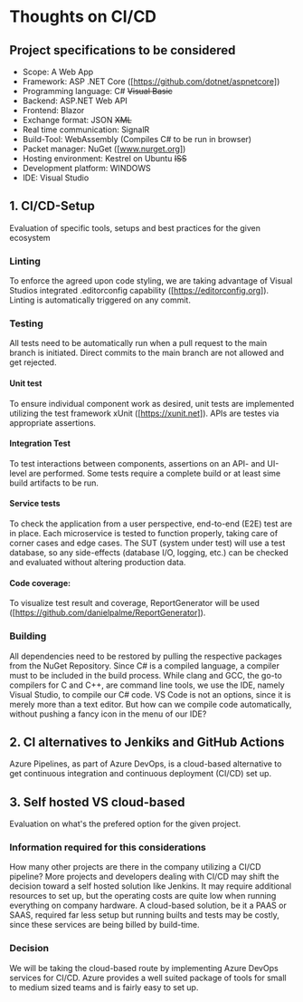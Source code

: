 # Thoughts on CI/CD

## Project specifications to be considered
- Scope: A Web App
- Framework: ASP .NET Core ([https://github.com/dotnet/aspnetcore])
- Programming language: C# ~~Visual Basic~~
- Backend: ASP.NET Web API
- Frontend: Blazor
- Exchange format: JSON ~~XML~~
- Real time communication: SignalR
- Build-Tool: WebAssembly (Compiles C# to be run in browser)
- Packet manager: NuGet ([www.nurget.org])
- Hosting environment: Kestrel on Ubuntu ~~ISS~~
- Development platform: WINDOWS
- IDE: Visual Studio

## 1. CI/CD-Setup
Evaluation of specific tools, setups and best practices for the given ecosystem

### Linting
To enforce the agreed upon code styling, we are taking advantage of Visual Studios integrated .editorconfig capability ([https://editorconfig.org]). Linting is automatically triggered on any commit.

### Testing
All tests need to be automatically run when a pull request to the main branch is initiated. Direct commits to the main branch are not allowed and get rejected.

#### Unit test
To ensure individual component work as desired, unit tests are implemented utilizing the test framework xUnit ([https://xunit.net]). APIs are testes via appropriate assertions.

#### Integration Test
To test interactions between components, assertions on an API- and UI-level are performed. Some tests require a complete build or at least sime build artifacts to be run.

#### Service tests
To check the application from a user perspective, end-to-end (E2E) test are in place. Each microservice is tested to function properly, taking care of corner cases and edge cases. The SUT (system under test) will use a test database, so any side-effects (database I/O, logging, etc.) can be checked and evaluated without altering production data.

#### Code coverage:
To visualize test result and coverage, ReportGenerator will be used ([https://github.com/danielpalme/ReportGenerator]).

### Building
All dependencies need to be restored by pulling the respective packages from the NuGet Repository.
Since C# is a compiled language, a compiler must to be included in the build process. While clang and GCC, the go-to compilers for C and C++, are command line tools, we use the IDE, namely Visual Studio, to compile our C# code. VS Code is not an options, since it is merely more than a text editor.
But how can we compile code automatically, without pushing a fancy icon in the menu of our IDE?

## 2. CI alternatives to Jenkiks and GitHub Actions
Azure Pipelines, as part of Azure DevOps, is a cloud-based alternative to get continuous integration and continuous deployment (CI/CD) set up.

## 3. Self hosted VS cloud-based
Evaluation on what's the prefered option for the given project.

### Information required for this considerations
How many other projects are there in the company utilizing a CI/CD pipeline? More projects and developers dealing with CI/CD may shift the decision toward a self hosted solution like Jenkins. It may require additional resources to set up, but the operating costs are quite low when running everything on company hardware. A cloud-based solution, be it a PAAS or SAAS, required far less setup but running builts and tests may be costly, since these services are being billed by build-time.

### Decision
We will be taking the cloud-based route by implementing Azure DevOps services for CI/CD. Azure provides a well suited package of tools for small to medium sized teams and is fairly easy to set up.